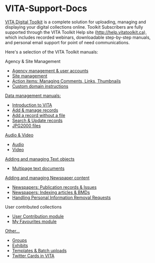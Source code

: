 VITA-Support-Docs
=================

<a href="http://vitatoolkit.ca/" target="_blank">VITA Digital Toolkit</a> is a complete solution for uploading, managing and displaying your digital collections online. Toolkit Subscribers are fully supported through the VITA Toolkit Help site (http://help.vitatoolkit.ca), which includes recorded webinars, downloadable step-by-step manuals, and personal email support for point of need communications.

Here's a selection of the VITA Toolkit manuals:

Agency & Site Management
<ul><li><a href="https://help.vitatoolkit.ca/3626532/data" target="_blank">Agency management & user accounts</li>
<li><a href="https://help.vitatoolkit.ca/3626529/data" target="_blank">Site management</li>
<li><a href="https://help.vitatoolkit.ca/3534710/data" target="_blank">Action items: Managing Comments, Links, Thumbnails</li>
<li><a href="http://help.vitatoolkit.ca/3390195/data" target="_blank">Custom domain instructions</li>
</ul>

Data management manuals:
<ul><li><a href="https://help.vitatoolkit.ca/3525113/data" target="_blank">Introduction to VITA</li> 
<li><a href="https://help.vitatoolkit.ca/3624801/data" target="_blank">Add & manage records</li>
<li><a href="https://help.vitatoolkit.ca/3625443/data" target="_blank">Add a record without a file</li>
<li><a href="https://help.vitatoolkit.ca/3525116/data" target="_blank">Search & Update records</li>
<li><a href="https://help.vitatoolkit.ca/3568637/data" target="_blank">JPG2000 files</li>
</ul>

Audio & Video
<ul>
<li><a href="https://help.vitatoolkit.ca/3624721/data" target="_blank">Audio</li>
<li><a href="https://help.vitatoolkit.ca/3624727/data" target="_blank">Video</li>
</ul>

Adding and managing Text objects
<ul>
<li><a href="https://help.vitatoolkit.ca/3625414/data" target="_blank">Multipage text documents</li>
</ul>

Adding and managing Newspaper content
<ul><li><a href="https://help.vitatoolkit.ca/3625412/data" target="_blank">Newspapers: Publication records & Issues</li>
<li><a href="https://help.vitatoolkit.ca/3624797/data" target="_blank">Newspapers: Indexing articles & BMDs</li> 
<li><a href="https://help.vitatoolkit.ca/3541867/data" target="_blank">Handling Personal Information Removal Requests</a></li> 
</ul>

User contributed collections
<ul>
<li><a href="https://help.vitatoolkit.ca/3625601/data" target="_blank">User Contribution module</li>
<li><a href="https://help.vitatoolkit.ca/3626575/data" target="_blank">My Favourites module</li>
</ul>

Other...
<ul>
<li><a href="https://help.vitatoolkit.ca/3624735/data" target="_blank">Groups</li>
<li><a href="https://help.vitatoolkit.ca/3624748/data" target="_blank">Exhibits</li>
<li><a href="https://help.vitatoolkit.ca/3625752/data" target="_blank">Templates & Batch uploads</li>
<li><a href="https://help.vitatoolkit.ca/3525113/data" target="_blank">Twitter Cards in VITA</li>
</ul>
